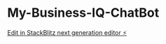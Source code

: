 # My-Business-IQ-ChatBot

[Edit in StackBlitz next generation editor ⚡️](https://stackblitz.com/~/github.com/ereezyy/My-Business-IQ-ChatBot)